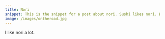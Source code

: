 ```yaml
---
title: Nori
snippet: This is the snippet for a post about nori. Sushi likes nori. Bl;ah bnlah.
image: /images/ontheroad.jpg
---
```

I like nori a lot.
